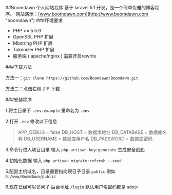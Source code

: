 ##Boomdawn 个人网站程序
基于 laravel 5.1 开发，是一个简单优雅的博客程序。
网站演示：[www.boomdawn.com](http://www.boomdawn.com "boomdawn")
###环境要求
- PHP >= 5.5.9
- OpenSSL PHP 扩展
- Mbstring PHP 扩展
- Tokenizer PHP 扩展
- 服务端 ( apache/nginx ) 需要开启rewrite

###下载方法

方法一：`git clone https://github.com/Boomdawn/Boomdawn.git`

方法二：点击右侧 ZIP 下载

###安装程序

1.将主目录下 `.env.example` 重命名为 `.env`

2.打开 `.env` 修改以下信息

> APP_DEBUG = false
DB_HOST = 数据库地址
DB_DATABASE = 数据库名称
DB_USERNAME = 数据库用户名
DB_PASSWORD = 数据库密码

3.命令行进入项目目录 输入 `php artisan key:generate` 生成安全密匙

4.初始化数据 输入 `php artisan migrate:refresh --seed` 

5.配置主机域名，目录需要指向项目子目录 `public` 例如 `D:/www/Boomdawn/public`

6.现在已经可以访问了 后台地址 `/login` 默认用户名密码都是 `admin`

